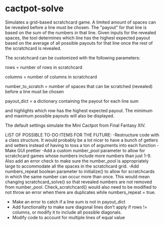 # cactpot-solve
Simulates a grid-based scratchcard game. A limited amount of spaces can be revealed before a line must be chosen.
The "payout" for that line is based on the sum of the numbers in that line. Given inputs for the revealed spaces,
the tool determines which line has the highest expected payout based on the average of all possible payouts for
that line once the rest of the scratchcard is revealed.

The scratchcard can be customized with the following parameters:

rows = number of rows in scratchcard

columns = number of columns in scratchcard

number_to_scratch = number of spaces that can be scratched (revealed) before a line must be chosen

payout_dict = a dictionary containing the payout for each line sum

and highlights which row has the highest expected payout. The minimum and maximum possible payouts
will also be displayed.

The default settings simulate the Mini Cactpot from Final Fantasy XIV.

LIST OF POSSIBLE TO-DO ITEMS FOR THE FUTURE:
-Restructure code with a class structure. It would probably be a lot nicer to have
a bunch of getters and setters instead of having to toss a ton of arguments into each function
-Make GUI prettier
-Add a custom number_pool parameter to allow for scratchcard games whose numbers
include more numbers than just 1-9. Also add an error check to make sure the number_pool is
appropriately large to accommodate all the spaces in the scratchcard grid.
-Add numbers_repeat boolean parameter to initialize() to allow for scratchcards in which the
same number can occur more than once. This would mean changing scratchcard_solve() so that
revealed numbers are not removed from number_pool. Check_scratchcard() would also need to be
modified to not throw an error when there are duplicates while numbers_repeat = true.
- Make an error to catch if a line sum is not in payout_dict
- Add functionality to make sure diagonal lines don't apply if rows != columns, or modify it to
include all possible diagonals. 
- Modify code to account for multiple lines of equal value
